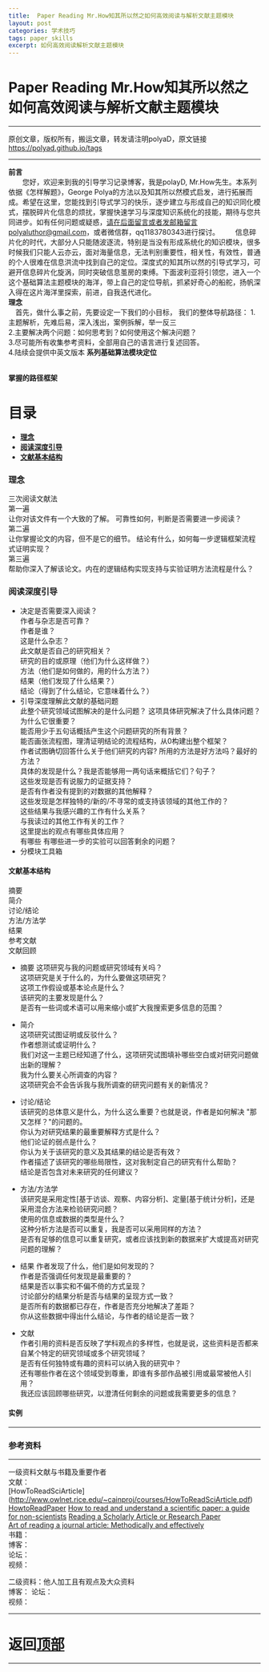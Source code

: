 ```yaml
---
title:  Paper Reading Mr.How知其所以然之如何高效阅读与解析文献主题模块
layout: post
categories: 学术技巧
tags: paper_skills
excerpt: 如何高效阅读解析文献主题模块
---
```

# Paper Reading Mr.How知其所以然之如何高效阅读与解析文献主题模块 <span id="home">

---
原创文章，版权所有，搬运文章，转发请注明polyaD，原文链接<https://polyad.github.io/tags>

---
**前言**  
&emsp;&emsp;您好，欢迎来到我的引导学习记录博客，我是polayD, Mr.How先生。本系列依据《怎样解题》，George Polya的方法以及知其所以然模式启发，进行拓展而成。希望在这里，您能找到引导式学习的快乐，逐步建立与形成自己的知识同化模式，摆脱碎片化信息的烦扰，掌握快速学习与深度知识系统化的技能，期待与您共同进步。如有任何问题或疑惑，请在后面留言或者发邮箱留言polyaluthor@gmail.com，或者微信群，qq1183780343进行探讨。
&emsp;&emsp;信息碎片化的时代，大部分人只能随波逐流，特别是当没有形成系统化的知识模块，很多时候我们只能人云亦云，面对海量信息，无法判别重要性，相关性，有效性，普通的个人很难在信息洪流中找到自己的定位。深度式的知其所以然的引导式学习，可避开信息碎片化旋涡，同时突破信息茧房的束缚。下面波利亚将引领您，进入一个这个基础算法主题模块的海洋，带上自己的定位导航，抓紧好奇心的船舵，扬帆深入得在这片海洋里探索，前进，自我迭代进化。  
****理念****  
&emsp;首先，做什么事之前，先要设定一下我们的小目标，
我们的整体导航路径：
1.主题解析，先难后易，深入浅出，案例拆解，举一反三  
2.主要解决两个问题：如何思考到？如何使用这个解决问题？  
3.尽可能所有收集参考资料，全部用自己的语言进行复述回答。  
4.陆续会提供中英文版本
**系列基础算法模块定位**      
&emsp;
   
****掌握的路径框架****
# 目录
* **[理念 ](#1)**   
* **[阅读深度引导 ](#2)**  
* **[文献基本结构 ](#3)** 
   


### 理念   <span id="1">  
三次阅读文献法          
第一遍     
  让你对该文件有一个大致的了解。 可靠性如何，判断是否需要进一步阅读？   
第二遍   
  让你掌握论文的内容，但不是它的细节。  结论有什么，如何每一步逻辑框架流程式证明实现？  
第三遍    
  帮助你深入了解该论文。内在的逻辑结构实现支持与实验证明方法流程是什么？  

### 阅读深度引导  <span id="2">  
- 决定是否需要深入阅读？    
  作者与杂志是否可靠？   
     作者是谁？     
     这是什么杂志？     
  此文献是否自己的研究相关？  
  研究的目的或原理（他们为什么这样做？）  
  方法（他们是如何做的，用的什么方法？）  
  结果（他们发现了什么结果？）  
  结论（得到了什么结论，它意味着什么？）  
- 引导深度理解此文献的基础问题   
  此整个研究领域试图解决的是什么问题？ 
  这项具体研究解决了什么具体问题？为什么它很重要？  
  能否用少于五句话概括产生这个问题研究的所有背景？   
  能否画张流程图，理清证明结论的流程结构，从0构建出整个框架？  
  作者试图确切回答什么关于他们研究的内容?
  所用的方法是好方法吗？最好的方法？  
  具体的发现是什么？我是否能够用一两句话来概括它们？句子？  
  这些发现是否有说服力的证据支持？  
  是否有作者没有提到的对数据的其他解释？  
  这些发现是怎样独特的/新的/不寻常的或支持该领域的其他工作的？  
  这些结果与我感兴趣的工作有什么关系？  
  与我读过的其他工作有关的工作？  
  这里提出的观点有哪些具体应用？  
  有哪些 有哪些进一步的实验可以回答剩余的问题？  
- 分模块工具箱  
#### 文献基本结构  <span id="3">   
摘要  
简介  
讨论/结论  
方法/方法学  
结果  
参考文献  
文献回顾 

- 摘要
这项研究与我的问题或研究领域有关吗？  
这项研究是关于什么的，为什么要做这项研究？  
这项工作假设或基本论点是什么？  
该研究的主要发现是什么？  
是否有一些词或术语可以用来缩小或扩大我搜索更多信息的范围？  
- 简介  
这项研究试图证明或反驳什么？  
作者想测试或证明什么？  
我们对这一主题已经知道了什么，这项研究试图填补哪些空白或对研究问题做出新的理解？  
我为什么要关心所调查的内容？  
这项研究会不会告诉我与我所调查的研究问题有关的新情况？  

- 讨论/结论  
该研究的总体意义是什么，为什么这么重要？也就是说，作者是如何解决 "那又怎样？"的问题的。  
你认为对研究结果的最重要解释方式是什么？  
他们论证的弱点是什么？  
你认为关于该研究的意义及其结果的结论是否有效？  
作者描述了该研究的哪些局限性，这对我制定自己的研究有什么帮助？  
结论是否包含对未来研究的任何建议？  
- 方法/方法学   
该研究是采用定性[基于访谈、观察、内容分析]、定量[基于统计分析]，还是采用混合方法来检验研究问题？  
使用的信息或数据的类型是什么？  
这种分析方法是否可以重复，我是否可以采用同样的方法？  
是否有足够的信息可以重复研究，或者应该找到新的数据来扩大或提高对研究问题的理解？  
- 结果
作者发现了什么，他们是如何发现的？  
作者是否强调任何发现是最重要的？  
结果是否以事实和不偏不倚的方式呈现？  
讨论部分的结果分析是否与结果的呈现方式一致？  
是否所有的数据都已存在，作者是否充分地解决了差距？  
你从这些数据中得出什么结论，与作者的结论是否一致？  
- 文献  
作者引用的资料是否反映了学科观点的多样性，也就是说，这些资料是否都来自某个特定的研究领域或多个研究领域？  
是否有任何独特或有趣的资料可以纳入我的研究中？  
还有哪些作者在这个领域受到尊重，即谁有多部作品被引用或最常被他人引用？  
我还应该回顾哪些研究，以澄清任何剩余的问题或我需要更多的信息？    

#### 实例





-----
### 参考资料  
-----  
一级资料文献与书籍及重要作者  
文献：   
[HowToReadSciArticle] (http://www.owlnet.rice.edu/~cainproj/courses/HowToReadSciArticle.pdf)
[HowtoReadPaper](https://web.stanford.edu/class/ee384m/Handouts/HowtoReadPaper.pdf)
[How to read and understand a scientific paper: a guide for non-scientists](https://blogs.lse.ac.uk/impactofsocialsciences/2016/05/09/how-to-read-and-understand-a-scientific-paper-a-guide-for-non-scientists/)
[Reading a Scholarly Article or Research Paper](https://libguides.usc.edu/writingguide/readingresearch)     
[Art of reading a journal article: Methodically and effectively](https://www.ncbi.nlm.nih.gov/pmc/articles/PMC3687192/)  
书籍：  
博客：   
论坛：   
视频：  

二级资料：他人加工且有观点及大众资料  
博客： 
论坛：   
视频：    



-----

# **返回[顶部](#home)**

---- 